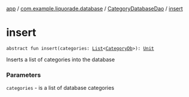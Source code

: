 [app](../../index.md) / [com.example.liquorade.database](../index.md) / [CategoryDatabaseDao](index.md) / [insert](./insert.md)

# insert

`abstract fun insert(categories: `[`List`](https://kotlinlang.org/api/latest/jvm/stdlib/kotlin.collections/-list/index.html)`<`[`CategoryDb`](../-category-db/index.md)`>): `[`Unit`](https://kotlinlang.org/api/latest/jvm/stdlib/kotlin/-unit/index.html)

Inserts a list of categories into the database

### Parameters

`categories` - is a list of database categories